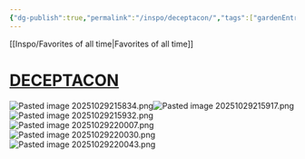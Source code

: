 ```yaml
---
{"dg-publish":true,"permalink":"/inspo/deceptacon/","tags":["gardenEntry"]}
---
```


[[Inspo/Favorites of all time\|Favorites of all time]]
# [DECEPTACON](https://www.youtube.com/watch?v=fLbJVxxvqBQ)

![Pasted image 20251029215834.png](/img/user/Untitled/Pasted%20image%2020251029215834.png)![Pasted image 20251029215917.png](/img/user/Untitled/Pasted%20image%2020251029215917.png)![Pasted image 20251029215932.png](/img/user/Untitled/Pasted%20image%2020251029215932.png)![Pasted image 20251029220007.png](/img/user/Untitled/Pasted%20image%2020251029220007.png)![Pasted image 20251029220030.png](/img/user/Untitled/Pasted%20image%2020251029220030.png)![Pasted image 20251029220043.png](/img/user/Untitled/Pasted%20image%2020251029220043.png)